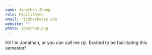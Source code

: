 ```yaml
---
name: Jonathan Zhang
role: Facilitator
email: rjz@berkeley.edu
website: "" 
photo: jonathan.png
---
```


Hi! I'm Jonathan, or you can call me rjz. Excited to be facilitating this semester!